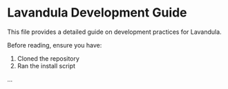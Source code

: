 # Lavandula Development Guide

This file provides a detailed guide on development practices for Lavandula.

Before reading, ensure you have:

1. Cloned the repository
2. Ran the install script

...